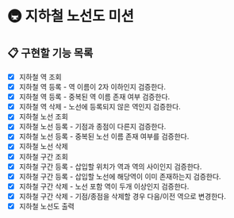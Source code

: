 # 🚇 지하철 노선도 미션

## 📋 구현할 기능 목록

- [x] 지하철 역 조회
- [x] 지하철 역 등록 - 역 이름이 2자 이하인지 검증한다.
- [x] 지하철 역 등록 - 중복된 역 이름 존재 여부 검증한다.
- [x] 지하철 역 삭제 - 노선에 등록되지 않은 역인지 검증한다.
- [x] 지하철 노선 조회
- [x] 지하철 노선 등록 - 기점과 종점이 다른지 검증한다.
- [x] 지하철 노선 등록 - 중복된 노선 이름 존재 여부를 검증한다.
- [x] 지하철 노선 삭제
- [x] 지하철 구간 조회
- [x] 지하철 구간 등록 - 삽입할 위치가 역과 역의 사이인지 검증한다.
- [x] 지하철 구간 등록 - 삽입할 노선에 해당역이 이미 존재하는지 검증한다.
- [x] 지하철 구간 삭제 - 노선 포함 역이 두개 이상인지 검증한다.
- [x] 지하철 구간 삭제 - 기점/종점을 삭제할 경우 다음/이전 역으로 변경한다.
- [x] 지하철 노선도 출력

